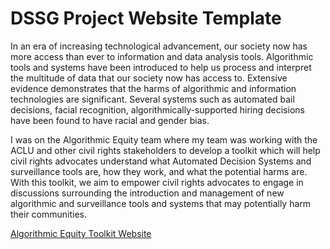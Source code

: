 # DSSG Project Website Template

In an era of increasing technological advancement, our society now has more access than ever to information and data analysis tools. Algorithmic tools and systems have been introduced to help us process and interpret the multitude of data that our society now has access to. Extensive evidence demonstrates that the harms of algorithmic and information technologies are significant. Several systems such as automated bail decisions, facial recognition, algorithmically-supported hiring decisions have been found to have racial and gender bias.

I was on the Algorithmic Equity team where my team was working with the ACLU and other civil rights stakeholders to develop a toolkit which will help civil rights advocates understand what Automated Decision Systems and surveillance tools are, how they work, and what the potential harms are. With this toolkit, we aim to empower civil rights advocates to engage in discussions surrounding the introduction and management of new algorithmic and surveillance tools and systems that may potentially harm their communities.

[Algorithmic Equity Toolkit Website](https://uwescience.github.io/AEKit-website/)
